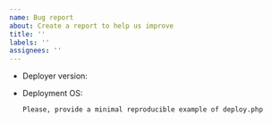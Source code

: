 ```yaml
---
name: Bug report
about: Create a report to help us improve
title: ''
labels: ''
assignees: ''
---
```

- Deployer version: 
- Deployment OS:

      Please, provide a minimal reproducible example of deploy.php

